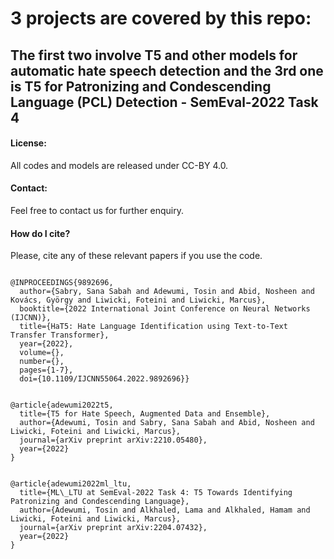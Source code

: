 # 3 projects are covered by this repo:
## The first two involve T5 and other models for automatic hate speech detection and the 3rd one is T5 for Patronizing and Condescending Language (PCL) Detection - SemEval-2022 Task 4


<h4>License:</h4>
All codes and models are released under CC-BY 4.0.

<h4>Contact:</h4>
Feel free to contact us for further enquiry.

<h4>How do I cite?</h4>
Please, cite any of these relevant papers if you use the code.

<pre><code>
@INPROCEEDINGS{9892696,
  author={Sabry, Sana Sabah and Adewumi, Tosin and Abid, Nosheen and Kovács, György and Liwicki, Foteini and Liwicki, Marcus},
  booktitle={2022 International Joint Conference on Neural Networks (IJCNN)}, 
  title={HaT5: Hate Language Identification using Text-to-Text Transfer Transformer}, 
  year={2022},
  volume={},
  number={},
  pages={1-7},
  doi={10.1109/IJCNN55064.2022.9892696}}
</code></pre>


<pre><code>
@article{adewumi2022t5,
  title={T5 for Hate Speech, Augmented Data and Ensemble},
  author={Adewumi, Tosin and Sabry, Sana Sabah and Abid, Nosheen and Liwicki, Foteini and Liwicki, Marcus},
  journal={arXiv preprint arXiv:2210.05480},
  year={2022}
}
</code></pre>


<pre><code>
@article{adewumi2022ml_ltu,
  title={ML\_LTU at SemEval-2022 Task 4: T5 Towards Identifying Patronizing and Condescending Language},
  author={Adewumi, Tosin and Alkhaled, Lama and Alkhaled, Hamam and Liwicki, Foteini and Liwicki, Marcus},
  journal={arXiv preprint arXiv:2204.07432},
  year={2022}
}
</code></pre>

